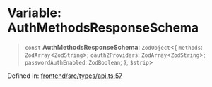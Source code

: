 # Variable: AuthMethodsResponseSchema

> `const` **AuthMethodsResponseSchema**: `ZodObject`\<\{ `methods`: `ZodArray`\<`ZodString`\>; `oauth2Providers`: `ZodArray`\<`ZodString`\>; `passwordAuthEnabled`: `ZodBoolean`; \}, `$strip`\>

Defined in: [frontend/src/types/api.ts:57](https://github.com/lsendel/sass/blob/ca8b2b87627589617e0de57047e1f50d53e78078/frontend/src/types/api.ts#L57)
